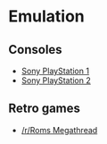 # Emulation

## Consoles

* [Sony PlayStation 1](ps1-emulation.md)
* [Sony PlayStation 2](ps2-emulation.md)

## Retro games

* [/r/Roms Megathread](https://r-roms.github.io/)
